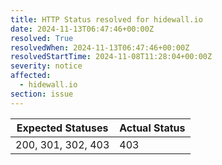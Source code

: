 ```yaml
---
title: HTTP Status resolved for hidewall.io
date: 2024-11-13T06:47:46+00:00Z
resolved: True
resolvedWhen: 2024-11-13T06:47:46+00:00Z
resolvedStartTime: 2024-11-08T11:28:04+00:00Z
severity: notice
affected:
  - hidewall.io
section: issue
---
```


| Expected Statuses | Actual Status  |
|-------------------|----------------|
| 200, 301, 302, 403 | 403 |
